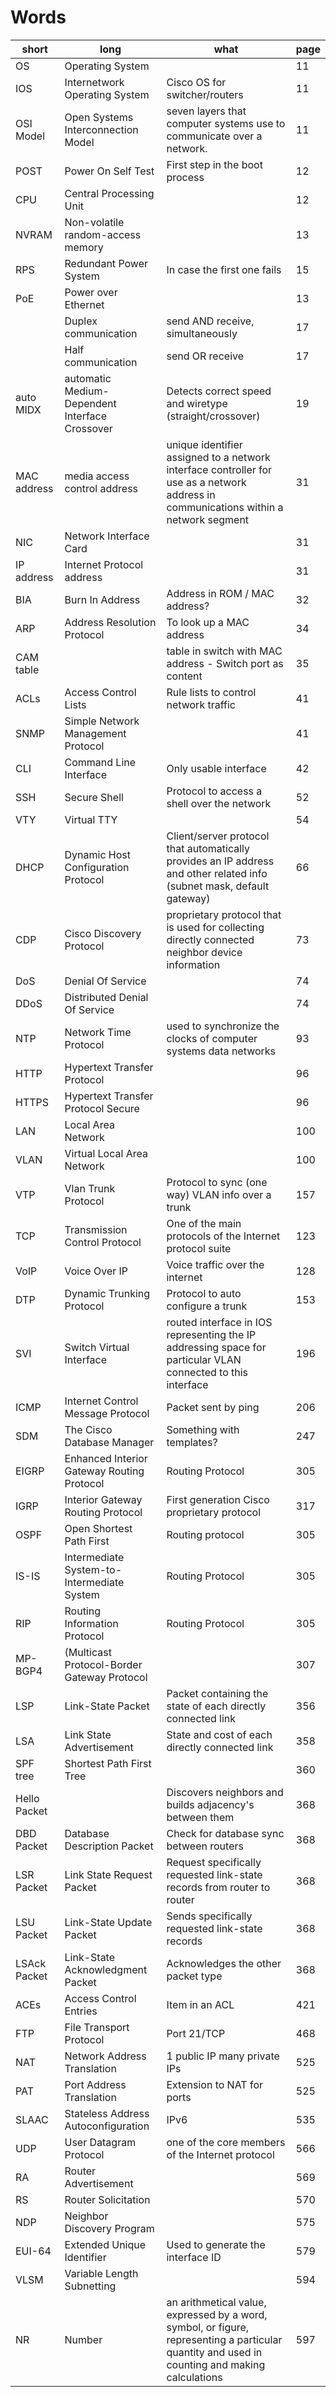 # Words

| short        | long                                           | what                                                                                                                                           | page |
|--------------|------------------------------------------------|------------------------------------------------------------------------------------------------------------------------------------------------|------|
| OS           | Operating System                               |                                                                                                                                                | 11   |
| IOS          | Internetwork Operating System                  | Cisco OS for switcher/routers                                                                                                                  | 11   |
| OSI Model    | Open Systems Interconnection Model             | seven layers that computer systems use to communicate over a network.                                                                          | 11   |
| POST         | Power On Self Test                             | First step in the boot process                                                                                                                 | 12   |
| CPU          | Central Processing Unit                        |                                                                                                                                                | 12   |
| NVRAM        | Non-volatile random-access memory              |                                                                                                                                                | 13   |
| RPS          | Redundant Power System                         | In case the first one fails                                                                                                                    | 15   |
| PoE          | Power over Ethernet                            |                                                                                                                                                | 13   |
|              | Duplex communication                           | send AND receive, simultaneously                                                                                                               | 17   |
|              | Half communication                             | send OR receive                                                                                                                                | 17   |
| auto MIDX    | automatic Medium-Dependent Interface Crossover | Detects correct speed and wiretype (straight/crossover)                                                                                        | 19   |
| MAC address  | media access control address                   | unique identifier assigned to a network interface controller for use as a network address in communications within a network segment           | 31   |
| NIC          | Network Interface Card                         |                                                                                                                                                | 31   |
| IP address   | Internet Protocol address                      |                                                                                                                                                | 31   |
| BIA          | Burn In Address                                | Address in ROM / MAC address?                                                                                                                  | 32   |
| ARP          | Address Resolution Protocol                    | To look up a MAC address                                                                                                                       | 34   |
| CAM table    |                                                | table in switch with MAC address - Switch port as content                                                                                      | 35   |
| ACLs         | Access Control Lists                           | Rule lists to control network traffic                                                                                                          | 41   |
| SNMP         | Simple Network Management Protocol             |                                                                                                                                                | 41   |
| CLI          | Command Line Interface                         | Only usable interface                                                                                                                          | 42   |
| SSH          | Secure Shell                                   | Protocol to access a shell over the network                                                                                                    | 52   |
| VTY          | Virtual TTY                                    |                                                                                                                                                | 54   |
| DHCP         | Dynamic Host Configuration Protocol            | Client/server protocol that automatically provides an IP address and other related info (subnet mask, default gateway)                         | 66   |
| CDP          | Cisco Discovery Protocol                       | proprietary protocol that is used for collecting directly connected neighbor device information                                                | 73   |
| DoS          | Denial Of Service                              |                                                                                                                                                | 74   |
| DDoS         | Distributed Denial Of Service                  |                                                                                                                                                | 74   |
| NTP          | Network Time Protocol                          | used to synchronize the clocks of computer systems data networks                                                                               | 93   |
| HTTP         | Hypertext Transfer Protocol                    |                                                                                                                                                | 96   |
| HTTPS        | Hypertext Transfer Protocol Secure             |                                                                                                                                                | 96   |
| LAN          | Local Area Network                             |                                                                                                                                                | 100  |
| VLAN         | Virtual Local Area Network                     |                                                                                                                                                | 100  |
| VTP          | Vlan Trunk Protocol                            | Protocol to sync (one way) VLAN info over a trunk                                                                                              | 157  |
| TCP          | Transmission Control Protocol                  | One of the main protocols of the Internet protocol suite                                                                                       | 123  |
| VoIP         | Voice Over IP                                  | Voice traffic over the internet                                                                                                                | 128  |
| DTP          | Dynamic Trunking Protocol                      | Protocol to auto configure a trunk                                                                                                             | 153  |
| SVI          | Switch Virtual Interface                       | routed interface in IOS representing the IP addressing space for particular VLAN connected to this interface                                   | 196  |
| ICMP         | Internet Control Message Protocol              | Packet sent by ping                                                                                                                            | 206  |
| SDM          | The Cisco Database Manager                     | Something with templates?                                                                                                                      | 247  |
| EIGRP        | Enhanced Interior Gateway Routing Protocol     | Routing Protocol                                                                                                                               | 305  |
| IGRP         | Interior Gateway Routing Protocol              | First generation Cisco proprietary protocol                                                                                                    | 317  |
| OSPF         | Open Shortest Path First                       | Routing protocol                                                                                                                               | 305  |
| IS-IS        | Intermediate System-to-Intermediate System     | Routing Protocol                                                                                                                               | 305  |
| RIP          | Routing Information Protocol                   | Routing Protocol                                                                                                                               | 305  |
| MP-BGP4      | (Multicast Protocol-Border Gateway Protocol    |                                                                                                                                                | 307  |
| LSP          | Link-State Packet                              | Packet containing the state of each directly connected link                                                                                    | 356  |
| LSA          | Link State Advertisement                       | State and cost of each directly connected link                                                                                                 | 358  |
| SPF tree     | Shortest Path First Tree                       |                                                                                                                                                | 360  |
| Hello Packet |                                                | Discovers neighbors and builds adjacency's between them                                                                                        | 368  |
| DBD Packet   | Database Description Packet                    | Check for database sync between routers                                                                                                        | 368  |
| LSR Packet   | Link State Request Packet                      | Request specifically requested link-state records from router to router                                                                        | 368  |
| LSU Packet   | Link-State Update Packet                       | Sends specifically requested link-state records                                                                                                | 368  |
| LSAck Packet | Link-State Acknowledgment Packet               | Acknowledges the other packet type                                                                                                             | 368  |
| ACEs         | Access Control Entries                         | Item in an ACL                                                                                                                                 | 421  |
| FTP          | File Transport Protocol                        | Port 21/TCP                                                                                                                                    | 468  |
| NAT          | Network Address Translation                    | 1 public IP many private IPs                                                                                                                   | 525  |
| PAT          | Port Address Translation                       | Extension to NAT for ports                                                                                                                     | 525  |
| SLAAC        | Stateless Address Autoconfiguration            | IPv6                                                                                                                                           | 535  |
| UDP          | User Datagram Protocol                         | one of the core members of the Internet protocol                                                                                               | 566  |
| RA           | Router Advertisement                           |                                                                                                                                                | 569  |
| RS           | Router Solicitation                            |                                                                                                                                                | 570  |
| NDP          | Neighbor Discovery Program                     |                                                                                                                                                | 575  |
| EUI-64       | Extended Unique Identifier                     | Used to generate the interface ID                                                                                                              | 579  |
| VLSM         | Variable Length Subnetting                     |                                                                                                                                                | 594  |
| NR           | Number                                         | an arithmetical value, expressed by a word, symbol, or figure, representing a particular quantity and used in counting and making calculations | 597  |
